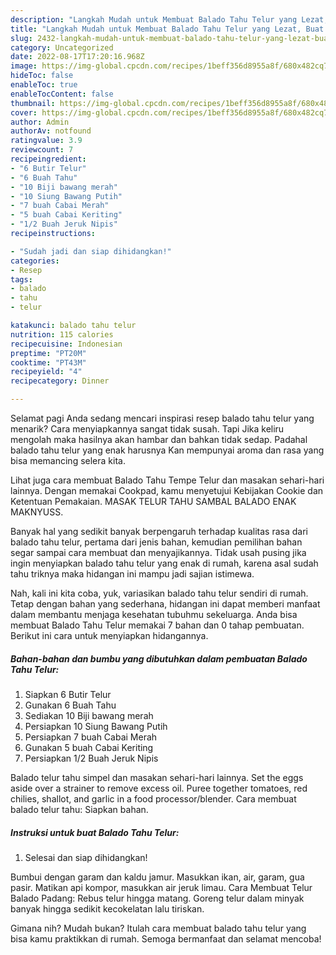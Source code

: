 ```yaml
---
description: "Langkah Mudah untuk Membuat Balado Tahu Telur yang Lezat, Buat Buka Puasa Bikin Ngiler"
title: "Langkah Mudah untuk Membuat Balado Tahu Telur yang Lezat, Buat Buka Puasa Bikin Ngiler"
slug: 2432-langkah-mudah-untuk-membuat-balado-tahu-telur-yang-lezat-buat-buka-puasa-bikin-ngiler
category: Uncategorized
date: 2022-08-17T17:20:16.968Z
image: https://img-global.cpcdn.com/recipes/1beff356d8955a8f/680x482cq70/balado-tahu-telur-foto-resep-utama.jpg
hideToc: false
enableToc: true
enableTocContent: false
thumbnail: https://img-global.cpcdn.com/recipes/1beff356d8955a8f/680x482cq70/balado-tahu-telur-foto-resep-utama.jpg
cover: https://img-global.cpcdn.com/recipes/1beff356d8955a8f/680x482cq70/balado-tahu-telur-foto-resep-utama.jpg
author: Admin
authorAv: notfound
ratingvalue: 3.9
reviewcount: 7
recipeingredient:
- "6 Butir Telur"
- "6 Buah Tahu"
- "10 Biji bawang merah"
- "10 Siung Bawang Putih"
- "7 buah Cabai Merah"
- "5 buah Cabai Keriting"
- "1/2 Buah Jeruk Nipis"
recipeinstructions:

- "Sudah jadi dan siap dihidangkan!"
categories:
- Resep
tags:
- balado
- tahu
- telur

katakunci: balado tahu telur 
nutrition: 115 calories
recipecuisine: Indonesian
preptime: "PT20M"
cooktime: "PT43M"
recipeyield: "4"
recipecategory: Dinner

---
```



Selamat pagi Anda sedang mencari inspirasi resep balado tahu telur yang menarik? Cara menyiapkannya sangat tidak susah. Tapi Jika keliru mengolah maka hasilnya akan hambar dan bahkan tidak sedap. Padahal balado tahu telur yang enak harusnya Kan mempunyai aroma dan rasa yang bisa memancing selera kita.


Lihat juga cara membuat Balado Tahu Tempe Telur dan masakan sehari-hari lainnya. Dengan memakai Cookpad, kamu menyetujui Kebijakan Cookie dan Ketentuan Pemakaian. MASAK TELUR TAHU SAMBAL BALADO ENAK MAKNYUSS.

Banyak hal yang sedikit banyak berpengaruh terhadap kualitas rasa dari balado tahu telur, pertama dari jenis bahan, kemudian pemilihan bahan segar sampai cara membuat dan menyajikannya. Tidak usah pusing jika ingin menyiapkan balado tahu telur yang enak di rumah, karena asal sudah tahu triknya maka hidangan ini mampu jadi sajian istimewa.


Nah, kali ini kita coba, yuk, variasikan balado tahu telur sendiri di rumah. Tetap dengan bahan yang sederhana, hidangan ini dapat memberi manfaat dalam membantu menjaga kesehatan tubuhmu sekeluarga. Anda bisa membuat Balado Tahu Telur memakai 7 bahan dan 0 tahap pembuatan. Berikut ini cara untuk menyiapkan hidangannya.

<!--inarticleads1-->

##### Bahan-bahan dan bumbu yang dibutuhkan dalam pembuatan Balado Tahu Telur:

1. Siapkan 6 Butir Telur
1. Gunakan 6 Buah Tahu
1. Sediakan 10 Biji bawang merah
1. Persiapkan 10 Siung Bawang Putih
1. Persiapkan 7 buah Cabai Merah
1. Gunakan 5 buah Cabai Keriting
1. Persiapkan 1/2 Buah Jeruk Nipis


Balado telur tahu simpel dan masakan sehari-hari lainnya. Set the eggs aside over a strainer to remove excess oil. Puree together tomatoes, red chilies, shallot, and garlic in a food processor/blender. Cara membuat balado telur tahu: Siapkan bahan. 

<!--inarticleads2-->

##### Instruksi untuk buat Balado Tahu Telur:


1. Selesai dan siap dihidangkan!

Bumbui dengan garam dan kaldu jamur. Masukkan ikan, air, garam, gua pasir. Matikan api kompor, masukkan air jeruk limau. Cara Membuat Telur Balado Padang: Rebus telur hingga matang. Goreng telur dalam minyak banyak hingga sedikit kecokelatan lalu tiriskan. 

Gimana nih? Mudah bukan? Itulah cara membuat balado tahu telur yang bisa kamu praktikkan di rumah. Semoga bermanfaat dan selamat mencoba!
